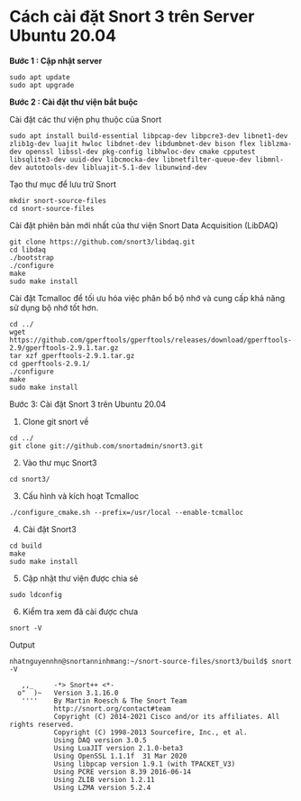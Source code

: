 # **Cách cài đặt Snort 3 trên Server Ubuntu 20.04**

**Bước 1 : Cập nhật server**



```
sudo apt update
sudo apt upgrade
```



**Bước 2 : Cài đặt thư viện bắt buộc**

Cài đặt các thư viện phụ thuộc của Snort 
```
sudo apt install build-essential libpcap-dev libpcre3-dev libnet1-dev zlib1g-dev luajit hwloc libdnet-dev libdumbnet-dev bison flex liblzma-dev openssl libssl-dev pkg-config libhwloc-dev cmake cpputest libsqlite3-dev uuid-dev libcmocka-dev libnetfilter-queue-dev libmnl-dev autotools-dev libluajit-5.1-dev libunwind-dev
```

Tạo thư mục để lưu trữ Snort
```
mkdir snort-source-files
cd snort-source-files
```

Cài đặt phiên bản mới nhất của thư viện Snort Data Acquisition (LibDAQ)
```
git clone https://github.com/snort3/libdaq.git
cd libdaq
./bootstrap
./configure
make
sudo make install
```
Cài đặt Tcmalloc để tối ưu hóa việc phân bổ bộ nhớ và cung cấp khả năng sử dụng bộ nhớ tốt hơn.


```
cd ../
wget https://github.com/gperftools/gperftools/releases/download/gperftools-2.9/gperftools-2.9.1.tar.gz
tar xzf gperftools-2.9.1.tar.gz 
cd gperftools-2.9.1/
./configure
make 
sudo make install
```
Bước 3: Cài đặt Snort 3 trên Ubuntu 20.04
1. Clone git snort về 
```
cd ../
git clone git://github.com/snortadmin/snort3.git
```
2. Vào thư mục Snort3
```
cd snort3/
```
3. Cấu hình và kích hoạt Tcmalloc
```
./configure_cmake.sh --prefix=/usr/local --enable-tcmalloc
``` 
4. Cài đặt Snort3 
```
cd build
make 
sudo make install
```
5. Cập nhật thư viện được chia sẻ 
```
sudo ldconfig
```
6. Kiểm tra xem đã cài được chưa 
```
snort -V
```

Output 
```
nhatnguyennhn@snortanninhmang:~/snort-source-files/snort3/build$ snort -V

   ,,_     -*> Snort++ <*-
  o"  )~   Version 3.1.16.0
   ''''    By Martin Roesch & The Snort Team
           http://snort.org/contact#team
           Copyright (C) 2014-2021 Cisco and/or its affiliates. All rights reserved.
           Copyright (C) 1998-2013 Sourcefire, Inc., et al.
           Using DAQ version 3.0.5
           Using LuaJIT version 2.1.0-beta3
           Using OpenSSL 1.1.1f  31 Mar 2020
           Using libpcap version 1.9.1 (with TPACKET_V3)
           Using PCRE version 8.39 2016-06-14
           Using ZLIB version 1.2.11
           Using LZMA version 5.2.4
```



